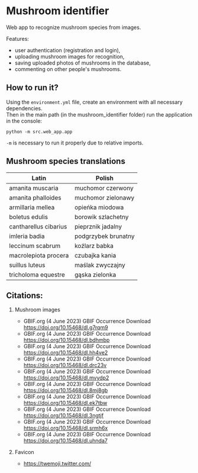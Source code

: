 # Mushroom identifier

Web app to recognize mushroom species from images.  
  
Features:
- user authentication (registration and login),
- uploading mushroom images for recognition,
- saving uploaded photos of mushrooms in the database,
- commenting on other people's mushrooms.

## How to run it?
Using the `environment.yml` file, create an environment with all necessary dependencies.  
Then in the main path (in the mushroom_identifier folder) run the application in the console:
```
python -m src.web_app.app
```

`-m` is necessary to run it properly due to relative imports.

## Mushroom species translations
| Latin                 | Polish              |
|-----------------------|---------------------|
| amanita muscaria      | muchomor czerwony   |
| amanita phalloides    | muchomor zielonawy  |
| armillaria mellea     | opieńka miodowa     |
| boletus edulis        | borowik szlachetny  |
| cantharellus cibarius | pieprznik jadalny   |
| imleria badia         | podgrzybek brunatny |
| leccinum scabrum      | koźlarz babka       |
| macrolepiota procera  | czubajka kania      |
| suillus luteus        | maślak zwyczajny    |
| tricholoma equestre   | gąska zielonka      |

## Citations:
1. Mushroom images
    - GBIF.org (4 June 2023) GBIF Occurrence Download https://doi.org/10.15468/dl.g7rqm9
    - GBIF.org (4 June 2023) GBIF Occurrence Download https://doi.org/10.15468/dl.bdhmbp
    - GBIF.org (4 June 2023) GBIF Occurrence Download https://doi.org/10.15468/dl.hh4ve2
    - GBIF.org (4 June 2023) GBIF Occurrence Download https://doi.org/10.15468/dl.drc23v
    - GBIF.org (4 June 2023) GBIF Occurrence Download https://doi.org/10.15468/dl.mvydp2
    - GBIF.org (4 June 2023) GBIF Occurrence Download https://doi.org/10.15468/dl.8mj8gb
    - GBIF.org (4 June 2023) GBIF Occurrence Download https://doi.org/10.15468/dl.ek7tbw
    - GBIF.org (4 June 2023) GBIF Occurrence Download https://doi.org/10.15468/dl.3ngtjf
    - GBIF.org (4 June 2023) GBIF Occurrence Download https://doi.org/10.15468/dl.srmh6x
    - GBIF.org (4 June 2023) GBIF Occurrence Download https://doi.org/10.15468/dl.uhnda7

2. Favicon
    - https://twemoji.twitter.com/